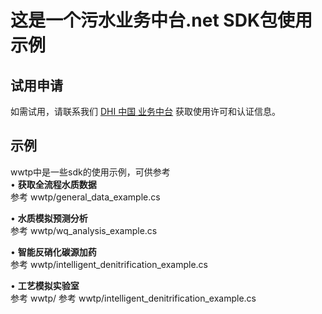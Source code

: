 # 这是一个污水业务中台.net SDK包使用示例

## 试用申请
如需试用，请联系我们 [DHI 中国 业务中台](https://online-products.dhichina.cn/) 获取使用许可和认证信息。

## 示例

wwtp中是一些sdk的使用示例，可供参考\
•	**获取全流程水质数据**\
参考 wwtp/general_data_example.cs

•	**水质模拟预测分析**\
参考 wwtp/wq_analysis_example.cs

•	**智能反硝化碳源加药**\
参考 wwtp/intelligent_denitrification_example.cs

•	**工艺模拟实验室**\
参考 wwtp/
参考 wwtp/intelligent_denitrification_example.cs